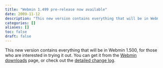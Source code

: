 ```yaml
---
title: "Webmin 1.499 pre-release now available"
date: 2009-11-12
description: "This new version contains everything that will be in Webmin 1.500, for those who are interested..."
categories: []
aliases: []
toc: false
draft: false
---
```

This new version contains everything that will be in Webmin 1.500, for those who are interested in trying it out. You can get it from the [Webmin downloads][1] page, or check out the [detailed change log][2].

  [1]: download.html
  [2]: changes-1.499.html
